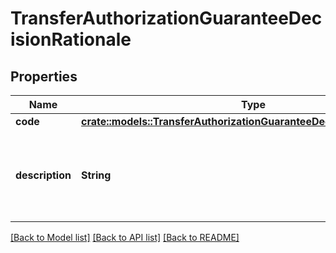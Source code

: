 # TransferAuthorizationGuaranteeDecisionRationale

## Properties

Name | Type | Description | Notes
------------ | ------------- | ------------- | -------------
**code** | [**crate::models::TransferAuthorizationGuaranteeDecisionRationaleCode**](TransferAuthorizationGuaranteeDecisionRationaleCode.md) |  | 
**description** | **String** | A human-readable description of why the transfer cannot be guaranteed. | 

[[Back to Model list]](../README.md#documentation-for-models) [[Back to API list]](../README.md#documentation-for-api-endpoints) [[Back to README]](../README.md)


